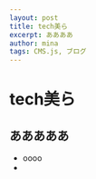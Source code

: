 ```yaml
---
layout: post
title: tech美ら
excerpt: ああああ
author: mina
tags: CMS.js, ブログ
--- 
```


# tech美ら
## あああああ
- oooo
- 


